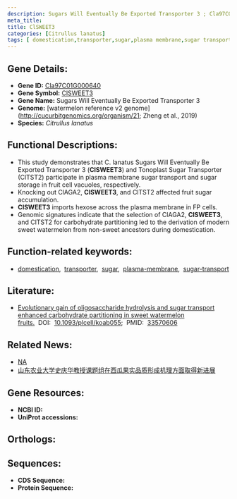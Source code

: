 ```yaml
---
description: Sugars Will Eventually Be Exported Transporter 3 ; Cla97C01G000640 ; Citrullus lanatus
meta_title:
title: ClSWEET3
categories: [Citrullus lanatus]
tags: [ domestication,transporter,sugar,plasma membrane,sugar transport ]
---
```


## Gene Details:
- **Gene ID:** [Cla97C01G000640]()
- **Gene Symbol:** <u>ClSWEET3</u>
- **Gene Name:** Sugars Will Eventually Be Exported Transporter 3
- **Genome:** [watermelon reference v2 genome](http://cucurbitgenomics.org/organism/21; Zheng et al., 2019)
- **Species:** *Citrullus lanatus*

## Functional Descriptions:
   - This study demonstrates that C. lanatus Sugars Will Eventually Be Exported Transporter 3 (**ClSWEET3**) and Tonoplast Sugar Transporter (ClTST2) participate in plasma membrane sugar transport and sugar storage in fruit cell vacuoles, respectively.
   - Knocking out ClAGA2, **ClSWEET3**, and ClTST2 affected fruit sugar accumulation.
   - **ClSWEET3** imports hexose across the plasma membrane in FP cells.
   - Genomic signatures indicate that the selection of ClAGA2, **ClSWEET3**, and ClTST2 for carbohydrate partitioning led to the derivation of modern sweet watermelon from non-sweet ancestors during domestication.

## Function-related keywords:
   - [domestication](/tags/domestication/),&nbsp;&nbsp;[transporter](/tags/transporter/),&nbsp;&nbsp;[sugar](/tags/sugar/),&nbsp;&nbsp;[plasma-membrane](/tags/plasma-membrane/),&nbsp;&nbsp;[sugar-transport](/tags/sugar-transport/)

## Literature:
   - [Evolutionary gain of oligosaccharide hydrolysis and sugar transport enhanced carbohydrate partitioning in sweet watermelon fruits.](https://www.doi.org/10.1093/plcell/koab055)&nbsp;&nbsp;DOI:&nbsp;&nbsp;[10.1093/plcell/koab055](https://www.doi.org/10.1093/plcell/koab055);&nbsp;&nbsp;PMID:&nbsp;&nbsp;[33570606](https://pubmed.ncbi.nlm.nih.gov/33570606/)

## Related News:
   - [NA](https://mp.weixin.qq.com/s?__biz=MzU3ODY3MDM0NA==&mid=2247502954&idx=1&sn=e9b3b02b64abb6de3120cb3e10278f62&chksm=fd73560dca04df1b66ee27a4aedbec9d83d0a41f7a1050cccebe5a17fa427157462560dbca84&scene=27#wechat_redirect)
   - [山东农业大学史庆华教授课题组在西瓜果实品质形成机理方面取得新进展](https://mp.weixin.qq.com/s?__biz=MzU3ODY3MDM0NA==&mid=2247517146&idx=1&sn=3cd334b89e75bd42570db3cfc175c385&chksm=fd7319bdca0490abcaa8baf330e2bb736005841fa0ea66ee30212e77f72fdc30519d71426b8c&scene=27#wechat_redirect)

## Gene Resources:
- **NCBI ID:**  [](https://www.ncbi.nlm.nih.gov/search/all/?term=)
- **UniProt accessions:**  [](https://www.uniprot.org/uniprotkb//entry)

## Orthologs:

## Sequences:
- **CDS Sequence:**
- **Protein Sequence:**
